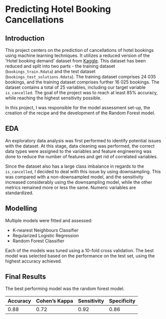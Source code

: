 # Predicting Hotel Booking Cancellations
## Introduction
This project centers on the prediction of cancellations of hotel bookings using machine learning techniques. It utilizes a reduced version of the 'Hotel booking demand' dataset from [Kaggle](https://www.kaggle.com/datasets/jessemostipak/hotel-booking-demand). This dataset has been reduced and split into two parts - the training dataset (`bookings_train.Rdata`) and the test dataset (`bookings_test_solutions.Rdata`). The training dataset comprises 24 035 bookings, and the training dataset comprises further 16 025 bookings. The dataset contains a total of 25 variables, including our target variable `is_cancelled`. The goal of the project was to reach at least 85% accuracy, while reaching the highest sensitivity possible. 

In this project, I was responsible for the model assessment set-up, the creation of the recipe and the development of the Random Forest model.

## EDA
An exploratory data analysis was first performed to identify potential issues with the dataset. At this stage, data cleaning was performed, the correct data types were assigned to the variables and feature engineering was done to reduce the number of features and get rid of correlated variables.

Since the dataset also has a large class imbalance in regards to the `is_cancelled`, I decided to deal with this issue by using downsampling. This was compared with a non-downsampled model, and the sensitivity increased considerably using the downsampling model, while the other metrics remained more or less the same. Numeric variables are standardized.

## Modelling
Multiple models were fitted and assessed:
- K-nearest Neighbours Classifier
- Regularized Logistic Regression
- Random Forest Classifier

Each of the models was tuned using a 10-fold cross validation. The best model was selected based on the performance on the test set, using the highest accuracy achieved.

## Final Results
The best performing model was the random forest model.

| Accuracy | Cohen’s Kappa | Sensitivity | Specificity |
|----------|---------------|-------------|-------------|
|   0.88   |     0.72      |     0.92    |     0.86    |

